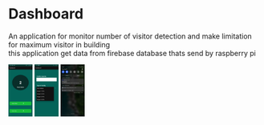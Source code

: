 # Dashboard
An application for monitor number of visitor detection and make limitation for maximum visitor in building  
this application get data from firebase database thats send by raspberry pi 

<img src="dashboard-main.jpeg" width="48">  
<img src="dashboard-set.jpeg" width="48">  
<img src="dashboard-notification.jpeg" width="48">
